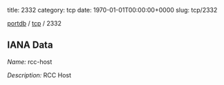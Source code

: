 title: 2332
category: tcp
date: 1970-01-01T00:00:00+0000
slug: tcp/2332

[portdb](/) / [tcp](/category/tcp.html) / 2332


## IANA Data

_Name:_ rcc-host

_Description:_ RCC Host

